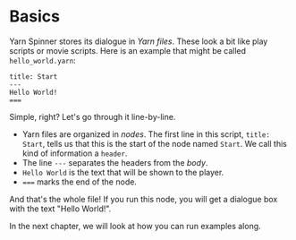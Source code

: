 # Basics

Yarn Spinner stores its dialogue in *Yarn files*. These look a bit like play scripts or movie scripts.
Here is an example that might be called `hello_world.yarn`:

```text
title: Start
---
Hello World!
===
```

Simple, right? Let's go through it line-by-line.

- Yarn files are organized in *nodes*. The first line in this script, `title: Start`, 
tells us that this is the start of the node named `Start`. We call this kind of information a `header`.
- The line `---` separates the headers from the *body*.
- `Hello World` is the text that will be shown to the player.
- `===` marks the end of the node.

And that's the whole file! If you run this node, you will get a dialogue box with the text "Hello World!".

In the next chapter, we will look at how you can run examples along.
